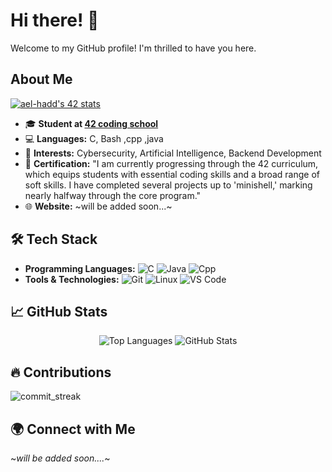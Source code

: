 # Hi there! 👋

Welcome to my GitHub profile! I'm thrilled to have you here.

## About Me

[![ael-hadd's 42 stats](https://badge.mediaplus.ma/green/haalouan)](https://profile.intra.42.fr/users/haalouan)
- 🎓 **Student at [42 coding school](https://www.42.fr/)**
- 💻 **Languages:** C, Bash ,cpp ,java
- 🌱 **Interests:** Cybersecurity, Artificial Intelligence, Backend Development
- 📜 **Certification:** "I am currently progressing through the 42 curriculum, which equips students with essential coding skills and a broad range of soft skills. I have completed several projects up to 'minishell,' marking nearly halfway through the core program."
- 🌐 **Website:** ~will be added soon...~

## 🛠️ Tech Stack

- **Programming Languages:** ![C](https://img.shields.io/badge/C-00599C?style=flat&logo=c&logoColor=white) ![Java](https://img.shields.io/badge/Bash-4EAA25?style=flat&logo=gnu-bash&logoColor=white) ![Cpp](https://img.shields.io/badge/Python-3776AB?style=flat&logo=python&logoColor=white)
- **Tools & Technologies:** ![Git](https://img.shields.io/badge/Git-F05032?style=flat&logo=git&logoColor=white) ![Linux](https://img.shields.io/badge/Linux-FCC624?style=flat&logo=linux&logoColor=white) ![VS Code](https://img.shields.io/badge/VS%20Code-007ACC?style=flat&logo=visual-studio-code&logoColor=white)

## 📈 GitHub Stats

<div align="center">
  <img src="https://github-readme-stats.vercel.app/api/top-langs?username=haalouan&show_icons=true&locale=en&layout=compact&theme=dark&bg_color=000000&text_color=ffffff" alt="Top Languages" />
  <img src="https://github-readme-stats.vercel.app/api?username=haalouan&show_icons=true&locale=en&theme=dark&bg_color=000000" alt="GitHub Stats" />
</div>

## 🔥 Contributions
  ![commit_streak](https://github-readme-streak-stats.herokuapp.com/?user=haalouan&theme=dark&hide_border=false)  

## 🌍 Connect with Me

  ~_will be added soon...._~

<!--
**HatimAlouani/Cloneg7** is a ✨ special ✨ repository because its `README.md` (this file) appears on your GitHub profile.
You can click the Preview link to take a look at your changes.
-->
